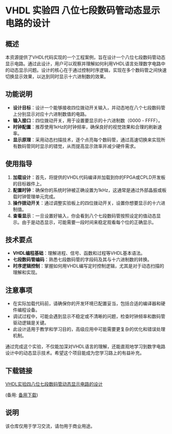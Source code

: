 # VHDL 实验四 八位七段数码管动态显示电路的设计

## 概述

本资源提供了VHDL代码实现的一个工程案例，旨在设计一个八位七段数码管动态显示电路。通过此设计，用户可以观察并理解如何利用VHDL语言处理数字电路中的动态显示问题。设计的核心在于通过控制时序逻辑，实现在多个数码管之间快速切换显示效果，以达到同时显示十六进制数的效果。

## 功能说明

- **设计目标**：设计一个能够接收四位拨动开关输入，并动态地在八个七段数码管上分别显示对应十六进制数值的电路。
- **输入接口**：四位拨动开关，用于设置要显示的十六进制数（0000 - FFFF）。
- **时钟配置**：推荐使用1kHz的时钟频率，确保良好的视觉效果和合理的刷新速率。
- **显示原理**：采用动态扫描技术，逐个点亮每个数码管，通过高速切换来实现所有数码管同时显示的错觉，从而提高显示效率并减少硬件需求。

## 使用指导

1. **加载设计**：首先，将提供的VHDL代码编译并加载到你的FPGA或CPLD开发板的目标器件上。
2. **配置时钟**：确保你的系统时钟被正确设置为1kHz，这通常是通过外部晶振或板载时钟管理单元完成。
3. **操作拨动开关**：通过调整实验板上的四位拨动开关，设置你想要显示的十六进制值。
4. **查看显示**：一旦设置好输入，你会看到八个七段数码管按照设定的值动态显示。由于是动态显示，可能需要一段时间来稳定观看每个位的正确显示。

## 技术要点

- **VHDL编程基础**：理解进程、信号、函数和过程等VHDL基本语法。
- **七段数码管编码**：熟悉七段数码管的字段码及其与十六进制数的转换。
- **时序逻辑控制**：掌握如何用VHDL编写定时控制逻辑，尤其是对于动态扫描的理解和实现。

## 注意事项

- 在实际加载代码前，请确保你的开发环境已配置妥当，包括合适的编译器和硬件编程设备。
- 调试过程中，可能会遇到显示不稳定或不清晰的问题，检查时钟频率和数码管驱动逻辑是关键。
- 此设计适用于教学和学习目的，高级应用中可能需要更复杂的优化和错误处理机制。

通过完成这个实验，不仅能加深对VHDL语言的理解，还能直观地学习到数字电路设计中的动态显示技术。希望这个项目能成为您学习路上的有益补充。

## 下载链接
[VHDL实验四八位七段数码管动态显示电路的设计](https://pan.quark.cn/s/c609e0bf3172) 

(备用: [备用下载](https://pan.baidu.com/s/1AMyc99-qq9ZwculvelMzZQ?pwd=1234))

## 说明

该仓库仅用于学习交流，请勿用于商业用途。
